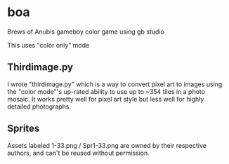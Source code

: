 # boa
Brews of Anubis gameboy color game using gb studio

This uses "color only" mode

## Thirdimage.py

I wrote "thirdimage.py" which is a way to convert pixel art to images using the "color mode"'s up-rated ability to use up to ~354 tiles in a photo mosaic. It works pretty well for pixel art style but less well for highly detailed photographs.

## Sprites

Assets labeled 1-33.png / Spr1-33.png are owned by their respective authors, and can't be reused without permission.